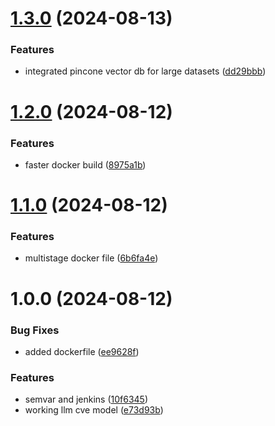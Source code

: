 # [1.3.0](https://github.com/cyse7125-su24-team10/llm-cve/compare/v1.2.0...v1.3.0) (2024-08-13)


### Features

* integrated pincone vector db for large datasets ([dd29bbb](https://github.com/cyse7125-su24-team10/llm-cve/commit/dd29bbb62c59b6bf98751cbbf90a707ee5323edb))

# [1.2.0](https://github.com/cyse7125-su24-team10/llm-cve/compare/v1.1.0...v1.2.0) (2024-08-12)


### Features

* faster docker build ([8975a1b](https://github.com/cyse7125-su24-team10/llm-cve/commit/8975a1be24ebdfa4a61b92e2b8801c3234ce8c04))

# [1.1.0](https://github.com/cyse7125-su24-team10/llm-cve/compare/v1.0.0...v1.1.0) (2024-08-12)


### Features

* multistage docker file ([6b6fa4e](https://github.com/cyse7125-su24-team10/llm-cve/commit/6b6fa4e50f218de5f5134e466abb0fc8bdb383df))

# 1.0.0 (2024-08-12)


### Bug Fixes

* added dockerfile ([ee9628f](https://github.com/cyse7125-su24-team10/llm-cve/commit/ee9628ff1823a05e48dee95cac7c62203680bbc1))


### Features

* semvar and jenkins ([10f6345](https://github.com/cyse7125-su24-team10/llm-cve/commit/10f6345190d37d7dafb48d078e7cd134f2b170bd))
* working llm cve model ([e73d93b](https://github.com/cyse7125-su24-team10/llm-cve/commit/e73d93ba0f3623e65e1e701b159f84c079936d72))

